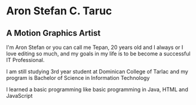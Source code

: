 <!DOCTYPE html>
<html>
  <head>
  
    
  </head>
  <body>
      <h1 class="title">Aron Stefan C. Taruc</h1>
      <h2 class="title">A Motion Graphics Artist</h2>
      <p>I'm Aron Stefan or you can call me Tepan, 20 years old and I always or I love editing so much, and  my goals in my life is to be become a successful IT Professional.</p>
      <p>I am still studying 3rd year student at Dominican College of Tarlac and my program is Bachelor of Science in Information Technology</p>
      <p>I learned a basic programming like basic programming in Java, HTML and JavaScript</p>
      <p></p>
      
  </body>
</html>
